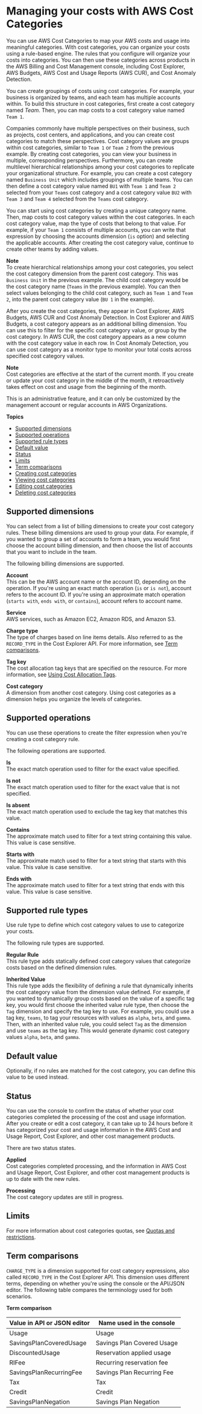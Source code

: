# Managing your costs with AWS Cost Categories<a name="manage-cost-categories"></a>

 You can use AWS Cost Categories to map your AWS costs and usage into meaningful categories\. With cost categories, you can organize your costs using a rule\-based engine\. The rules that you configure will organize your costs into categories\. You can then use these categories across products in the AWS Billing and Cost Management console, including Cost Explorer, AWS Budgets, AWS Cost and Usage Reports \(AWS CUR\), and Cost Anomaly Detection\.

You can create groupings of costs using cost categories\. For example, your business is organized by teams, and each team has multiple accounts within\. To build this structure in cost categories, first create a cost category named *Team*\. Then, you can map costs to a cost category value named `Team 1`\.

Companies commonly have multiple perspectives on their business, such as projects, cost centers, and applications, and you can create cost categories to match these perspectives\. Cost category values are groups within cost categories, similar to `Team 1` or `Team 2` from the previous example\. By creating cost categories, you can view your business in multiple, corresponding perspectives\. Furthermore, you can create multilevel hierarchical relationships among your cost categories to replicate your organizational structure\. For example, you can create a cost category named `Business Unit` which includes groupings of multiple teams\. You can then define a cost category value named `BU1` with `Team 1` and `Team 2` selected from your `Teams` cost category and a cost category value `BU2` with `Team 3` and `Team 4` selected from the `Teams` cost category\. 

You can start using cost categories by creating a unique category name\. Then, map costs to cost category values within the cost categories\. In each cost category value, map the type of costs that belong to that value\. For example, if your `Team 1` consists of multiple accounts, you can write that expression by choosing the accounts dimension \(`is` option\) and selecting the applicable accounts\. After creating the cost category value, continue to create other teams by adding values\.

**Note**  
To create hierarchical relationships among your cost categories, you select the cost category dimension from the parent cost category\. This was `Business Unit` in the previous example\. The child cost category would be the cost category name \(`Teams` in the previous example\)\. You can then select values belonging to the child cost category, such as `Team 1` and `Team 2`, into the parent cost category value \(`BU 1` in the example\)\.

 After you create the cost categories, they appear in Cost Explorer, AWS Budgets, AWS CUR and Cost Anomaly Detection\. In Cost Explorer and AWS Budgets, a cost category appears as an additional billing dimension\. You can use this to filter for the specific cost category value, or group by the cost category\. In AWS CUR, the cost category appears as a new column with the cost category value in each row\. In Cost Anomaly Detection, you can use cost category as a monitor type to monitor your total costs across specified cost category values\.

**Note**  
Cost categories are effective at the start of the current month\. If you create or update your cost category in the middle of the month, it retroactively takes effect on cost and usage from the beginning of the month\.

This is an administrative feature, and it can only be customized by the management account or regular accounts in AWS Organizations\.

**Topics**
+ [Supported dimensions](#cost-categories-dimensions)
+ [Supported operations](#cost-categories-ops)
+ [Supported rule types](#cost-categories-rule-types)
+ [Default value](#cost-categories-default-value)
+ [Status](#cost-categories-stat)
+ [Limits](#cost-categories-limits)
+ [Term comparisons](#cost-categories-terms)
+ [Creating cost categories](create-cost-categories.md)
+ [Viewing cost categories](view-cost-categories.md)
+ [Editing cost categories](edit-cost-categories.md)
+ [Deleting cost categories](delete-cost-categories.md)

## Supported dimensions<a name="cost-categories-dimensions"></a>

You can select from a list of billing dimensions to create your cost category rules\. These billing dimensions are used to group your data\. For example, if you wanted to group a set of accounts to form a team, you would first choose the account billing dimension, and then choose the list of accounts that you want to include in the team\.

The following billing dimensions are supported\.

**Account**  
This can be the AWS account name or the account ID, depending on the operation\. If you're using an exact match operation \(`is` or `is not`\), account refers to the account ID\. If you're using an approximate match operation \(`starts with`, `ends with`, or `contains`\), account refers to account name\.

**Service**  
AWS services, such as Amazon EC2, Amazon RDS, and Amazon S3\.

**Charge type**  
The type of charges based on line items details\. Also referred to as the `RECORD_TYPE` in the Cost Explorer API\. For more information, see [Term comparisons](#cost-categories-terms)\.

**Tag key**  
The cost allocation tag keys that are specified on the resource\. For more information, see [Using Cost Allocation Tags](cost-alloc-tags.md)\.

**Cost category**  
A dimension from another cost category\. Using cost categories as a dimension helps you organize the levels of categories\.

## Supported operations<a name="cost-categories-ops"></a>

You can use these operations to create the filter expression when you're creating a cost category rule\.

The following operations are supported\.

**Is**  
The exact match operation used to filter for the exact value specified\.

**Is not**  
The exact match operation used to filter for the exact value that is not specified\.

**Is absent**  
The exact match operation used to exclude the tag key that matches this value\.

**Contains**  
The approximate match used to filter for a text string containing this value\. This value is case sensitive\.

**Starts with**  
The approximate match used to filter for a text string that starts with this value\. This value is case sensitive\.

**Ends with**  
The approximate match used to filter for a text string that ends with this value\. This value is case sensitive\.

## Supported rule types<a name="cost-categories-rule-types"></a>

Use rule type to define which cost category values to use to categorize your costs\.

The following rule types are supported\.

**Regular Rule**  
This rule type adds statically defined cost category values that categorize costs based on the defined dimension rules\.

**Inherited Value**  
This rule type adds the flexibility of defining a rule that dynamically inherits the cost category value from the dimension value defined\. For example, if you wanted to dynamically group costs based on the value of a specific tag key, you would first choose the inherited value rule type, then choose the `Tag` dimension and specify the tag key to use\. For example, you could use a tag key, `teams`, to tag your resources with values as `alpha`, `beta`, and `gamma`\. Then, with an inherited value rule, you could select `Tag` as the dimension and use `teams` as the tag key\. This would generate dynamic cost category values `alpha`, `beta`, and `gamma`\. 

## Default value<a name="cost-categories-default-value"></a>

Optionally, if no rules are matched for the cost category, you can define this value to be used instead\.

## Status<a name="cost-categories-stat"></a>

You can use the console to confirm the status of whether your cost categories completed the processing of the cost and usage information\. After you create or edit a cost category, it can take up to 24 hours before it has categorized your cost and usage information in the AWS Cost and Usage Report, Cost Explorer, and other cost management products\.

There are two status states\.

**Applied**  
Cost categories completed processing, and the information in AWS Cost and Usage Report, Cost Explorer, and other cost management products is up to date with the new rules\.

**Processing**  
The cost category updates are still in progress\.

## Limits<a name="cost-categories-limits"></a>

For more information about cost categories quotas, see [Quotas and restrictions](billing-limits.md)\.

## Term comparisons<a name="cost-categories-terms"></a>

`CHARGE_TYPE` is a dimension supported for cost category expressions, also called `RECORD_TYPE` in the Cost Explorer API\. This dimension uses different terms, depending on whether you're using the console or the API/JSON editor\. The following table compares the terminology used for both scenarios\.


**Term comparison**  

| Value in API or JSON editor | Name used in the console | 
| --- | --- | 
| Usage | Usage | 
| SavingsPlanCoveredUsage | Savings Plan Covered Usage | 
| DiscountedUsage | Reservation applied usage | 
| RIFee | Recurring reservation fee | 
| SavingsPlanRecurringFee | Savings Plan Recurring Fee | 
| Tax | Tax | 
| Credit | Credit | 
| SavingsPlanNegation | Savings Plan Negation | 